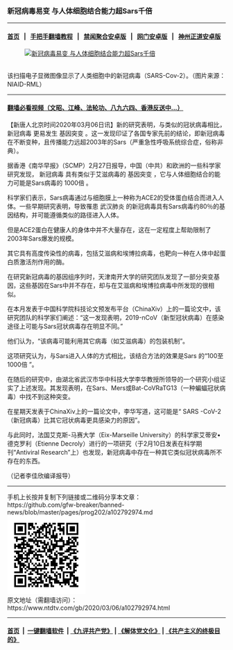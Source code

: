 ### 新冠病毒易变 与人体细胞结合能力超Sars千倍
------------------------

#### [首页](https://github.com/gfw-breaker/banned-news/blob/master/README.md) &nbsp;&nbsp;|&nbsp;&nbsp; [手把手翻墙教程](https://github.com/gfw-breaker/guides/wiki) &nbsp;&nbsp;|&nbsp;&nbsp; [禁闻聚合安卓版](https://github.com/gfw-breaker/bn-android) &nbsp;&nbsp;|&nbsp;&nbsp; [网门安卓版](https://github.com/oGate2/oGate) &nbsp;&nbsp;|&nbsp;&nbsp; [神州正道安卓版](https://github.com/SzzdOgate/update) 



<div><div class="featured_image">
 <a href="https://i.ntdtv.com/assets/uploads/2020/03/Untitled-10.jpg" target="_blank">
  <figure>
   <img alt="新冠病毒易变 与人体细胞结合能力超Sars千倍" src="https://i.ntdtv.com/assets/uploads/2020/03/Untitled-10-800x450.jpg"/>
  </figure><br/>
 </a>
 <span class="caption">
  该扫描电子显微图像显示了人类细胞中的新冠病毒（SARS-Cov-2）。（图片来源：NIAID-RML）
 </span>
</div>
</div><hr/>

#### [翻墙必看视频（文昭、江峰、法轮功、八九六四、香港反送中...）](https://github.com/gfw-breaker/banned-news/blob/master/pages/link3.md)

<div><div class="post_content" itemprop="articleBody">
 <p>
  【新唐人北京时间2020年03月06日讯】新的研究表明，与类似的冠状病毒相比，
  <ok href="https://www.ntdtv.com/gb/新冠病毒.htm">
   新冠病毒
  </ok>
  更易发生
  <ok href="https://www.ntdtv.com/gb/基因突变.htm">
   基因突变
  </ok>
  。这一发现印证了各国专家先前的结论，即新冠病毒在不断变种，且传播能力远超2003年的Sars（严重急性呼吸系统综合症，俗称非典）。
 </p>
 <p>
  据香港《南华早报》（SCMP）2月27日报导，中国（中共）和欧洲的一些科学家研究发现，
  <ok href="https://www.ntdtv.com/gb/新冠病毒.htm">
   新冠病毒
  </ok>
  具有类似于艾滋病毒的
  <ok href="https://www.ntdtv.com/gb/基因突变.htm">
   基因突变
  </ok>
  ，它与人体细胞结合的能力可能是Sars病毒的
  <ok href="https://www.ntdtv.com/gb/1000倍.htm">
   1000倍
  </ok>
  。
 </p>
 <p>
  科学家们表示，Sars病毒通过与细胞膜上一种称为ACE2的受体蛋白结合而进入人体。一些早期研究表明，导致罹患
  <ok href="https://www.ntdtv.com/gb/武汉肺炎.htm">
   武汉肺炎
  </ok>
  的新冠病毒具有Sars病毒约80％的基因结构，并可能遵循类似的路径进入人体。
 </p>
 <p>
  但是ACE2蛋白在健康人的身体中并不大量存在，这在一定程度上帮助限制了2003年Sars爆发的规模。
 </p>
 <p>
  其它具有高度传染性的病毒，包括艾滋病和埃博拉病毒，也靶向一种在人体中起蛋白质激活剂作用的酶。
 </p>
 <p>
  在研究新冠病毒的基因组序列时，天津南开大学的研究团队发现了一部分突变基因，这些基因在Sars中并不存在，却与在艾滋病和埃博拉病毒中所发现的很相似。
 </p>
 <p>
  在本月发表于中国科学院科技论文预发布平台（ChinaXiv）上的一篇论文中，该研究团队的科学家们阐述：“这一发现表明，2019-nCoV（新型冠状病毒）在感染途径上可能与Sars冠状病毒存在明显不同。”
 </p>
 <p>
  他们认为，“该病毒可能利用其它病毒（如艾滋病毒）的包装机制”。
 </p>
 <p>
  这项研究认为，与Sars进入人体的方式相比，该结合方法的效果是Sars 的“100至
  <ok href="https://www.ntdtv.com/gb/1000倍.htm">
   1000倍
  </ok>
  ”。
 </p>
 <p>
  在随后的研究中，由湖北省武汉市华中科技大学李华教授所领导的一个研究小组证实了上述发现。其发现表明，在Sars、Mers或Bat-CoVRaTG13（一种蝙蝠冠状病毒）中找不到这种突变。
 </p>
 <p>
  在星期天发表于ChinaXiv上的一篇论文中，李华写道，这可能是“
  <ok href="https://www.ntdtv.com/gb/sars.htm">
   SARS
  </ok>
  -CoV-2（新冠病毒）比其它冠状病毒更具感染力的原因”。
 </p>
 <p>
  与此同时，法国艾克斯-马赛大学（Eix-Marseille University）的科学家艾蒂安•德克罗利（Etienne Decroly）进行的一项研究（于2月10日发表在科学期刊“Antiviral Research”上）也发现，新冠病毒中存在一种其它类似冠状病毒所不存在的东西。
 </p>
 <p>
  （记者李佳欣编译报导）
 </p>
 <div class="single_ad">
 </div>
</div>
</div>
<hr/>
手机上长按并复制下列链接或二维码分享本文章：<br/>
https://github.com/gfw-breaker/banned-news/blob/master/pages/prog202/a102792974.md <br/>
<a href='https://github.com/gfw-breaker/banned-news/blob/master/pages/prog202/a102792974.md'><img src='https://github.com/gfw-breaker/banned-news/blob/master/pages/prog202/a102792974.md.png'/></a> <br/>
原文地址（需翻墙访问）：https://www.ntdtv.com/gb/2020/03/06/a102792974.html


------------------------
#### [首页](https://github.com/gfw-breaker/banned-news/blob/master/README.md) &nbsp;|&nbsp; [一键翻墙软件](https://github.com/gfw-breaker/nogfw/blob/master/README.md) &nbsp;| [《九评共产党》](https://github.com/gfw-breaker/9ping.md/blob/master/README.md#九评之一评共产党是什么) | [《解体党文化》](https://github.com/gfw-breaker/jtdwh.md/blob/master/README.md) | [《共产主义的终极目的》](https://github.com/gfw-breaker/gczydzjmd.md/blob/master/README.md)


<img src='http://gfw-breaker.win/banned-news/pages/prog202/a102792974.md' width='0px' height='0px'/>
